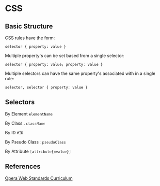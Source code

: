 # CSS
## Basic Structure

CSS rules have the form:

    selector { property: value }

Multiple property's can be set based from a single selector:

    selector { property: value; property: value }
    
Multiple selectors can have the same property's associated with in a
single rule:

    selector, selector { property: value }

## Selectors

By Element `elementName`

By Class `.className`

By ID `#ID`

By Pseudo Class `:pseudoClass`

By Attribute `[attribute{=value}]`

## References
[Opera Web Standards Curriculum](http://www.opera.com/company/education/curriculum/)
